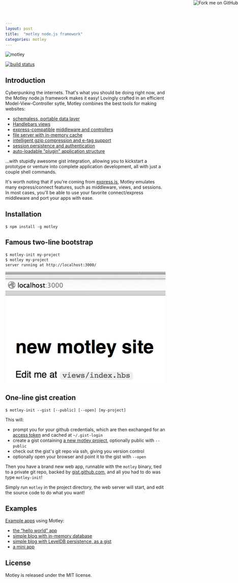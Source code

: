 ```yaml
---
layout: post
title:  "motley node.js framework"
categories: motley
---
```


<a href="https://github.com/carlos8f/motley"><img style="position: absolute; top: 0; right: 0; border: 0;" src="https://camo.githubusercontent.com/38ef81f8aca64bb9a64448d0d70f1308ef5341ab/68747470733a2f2f73332e616d617a6f6e6177732e636f6d2f6769746875622f726962626f6e732f666f726b6d655f72696768745f6461726b626c75655f3132313632312e706e67" alt="Fork me on GitHub" data-canonical-src="https://s3.amazonaws.com/github/ribbons/forkme_right_darkblue_121621.png"></a>

![motley](https://raw.github.com/carlos8f/motley/master/assets/motley-full.png)

[![build status](https://secure.travis-ci.org/carlos8f/motley.png)](http://travis-ci.org/carlos8f/motley)

## Introduction

Cyberpunking the internets. That's what you should be doing right now, and the Motley node.js framework makes it easy! Lovingly crafted in an efficient Model-View-Controller sytle, Motley combines the best tools for making websites:

- [schemaless, portable data layer](https://www.npmjs.org/package/modeler)
- [Handlebars views](https://www.npmjs.org/package/templ)
- [express-compatible](https://github.com/cpsubrian/node-expres)
  [middleware and controllers](https://www.npmjs.org/package/middler)
- [file server with in-memory cache](https://www.npmjs.org/package/buffet)
- [intelligent gzip compression and e-tag support](https://www.npmjs.org/package/dish)
- [session persistence and authentication](https://github.com/carlos8f/sess)
- [auto-loadable "plugin" application structure](https://gist.github.com/carlos8f/cd931ba95481a7570602)

...with stupidly awesome gist integration, allowing you to kickstart a prototype or venture into complete application development, all with just a couple shell commands.

It's worth noting that if you're coming from [express.js](http://expressjs.com/), Motley emulates many express/connect features, such as middleware, views, and sessions. In most cases, you'll be able to use your favorite connect/express middleware and port your apps with ease.

## Installation

`$ npm install -g motley`

## Famous two-line bootstrap

```
$ motley-init my-project 
$ motley my-project
server running at http://localhost:3000/
```

![screenshot](https://raw.githubusercontent.com/carlos8f/motley/master/assets/boot.png)

## One-line gist creation

```
$ motley-init --gist [--public] [--open] [my-project]
```

This will:

- prompt you for your github credentials, which are then exchanged
  for an [access token](https://www.npmjs.org/package/gist-cli) and cached at `~/.gist-login`
- create a gist containing [a new motley project](https://gist.github.com/carlos8f/b7d6f5b60306e63da635), optionally public with `--public`
- check out the gist's git repo via ssh, giving you version control
- optionally open your browser and point it to the gist with `--open`

Then you have a brand new web app, runnable with the `motley` binary, tied to a private git repo, backed by [gist.github.com](https://gist.github.com/), and all you had to do was type `motley-init`!

Simply run `motley` in the project directory, the web server will start, and edit the source code to do what you want!

## Examples

[Example apps](https://github.com/carlos8f/motley/tree/master/example) using Motley:

- [the &ldquo;hello world&rdquo; app](https://github.com/carlos8f/motley/tree/master/example/hello-world)
- [simple blog with in-memory database](https://github.com/carlos8f/motley/tree/master/example/blog)
- [simple blog with LevelDB persistence, as a gist](https://gist.github.com/carlos8f/b7d6f5b60306e63da635)
- [a mini app](https://github.com/carlos8f/motley/tree/master/example/minimal)

## License

Motley is released under the MIT license.

